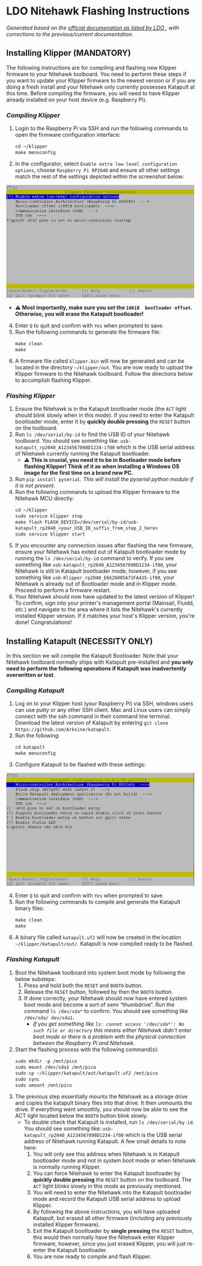 # LDO Nitehawk Flashing Instructions
_Generated based on the <a href="https://docs.ldomotors.com/en/voron/nitehawk-sb#compiling-klipper-firmware" target="_blank">official documenation as listed by LDO </a>, with corrections to the previous/current documentation._

## Installing Klipper (MANDATORY)
The following instructions are for compiling and flashing new Klipper firmware to your Nitehawk toolboard. You need to perform these steps if you want to update your Klipper firmware to the newest version or if you are doing a fresh install and your Nitehawk only currently possesses Katapult at this time. Before compiling the firmware, you will need to have Klipper already installed on your host device (e.g. Raspberry Pi).

### _Compiling Klipper_
1. Login to the Raspberry Pi via SSH and run the following commands to open the firmware configuration interface:
   ```
   cd ~/klipper
   make menuconfig
   ```
2. In the configurator, select `Enable extra low-level configuration options`, choose `Raspberry Pi RP2040` and ensure all other settings match the rest of the settings depicted within the screenshot below:
<img src="https://github.com/TheMasterOfTech/LDO-Nitehawk/blob/main/klipper_make_settings.png" width="500" height="300" />

   - **⚠️ Most importantly, make sure you set the `16KiB  bootloader offset`. Otherwise, you will erase the Katapult bootloader!**
4. Enter `Q` to quit and confirm with `Yes` when prompted to save.
5. Run the following commands to generate the firmware file:
   ```
   make clean
   make
   ```
6. A firmware file called `klipper.bin` will now be generated and can be located in the directory `~/klipper/out`. You are now ready to upload the Klipper firmware to the Nitehawk toolboard. Follow the directions below to accomplish flashing Klipper.

### _Flashing Klipper_
1. Ensure the Nitehawk is in the Katapult bootloader mode (the `ACT` light should blink slowly when in this mode). If you need to enter the Katapult bootloader mode, enter it by **quickly double pressing** the ``RESET`` button on the toolboard.
2. Run `ls /dev/serial/by-id` to find the USB ID of your Nitehawk toolboard. You should see something like: `usb-katapult_rp2040_A1234567898D1234-if00` which is the USB serial address of Nitehawk currently running the Katapult bootloader.
   - ⚠️ **This is crucial, you need it to be in Bootloader mode before flashing Klipper! Think of it as when installing a Windows OS image for the first time on a brand new PC.**
3. Run `pip install pyserial`. _This will install the pyserial python module if it is not present._
4. Run the following commands to upload the Klipper firmware to the Nitehawk MCU directly:
   ```
   cd ~/klipper
   sudo service klipper stop
   make flash FLASH_DEVICE=/dev/serial/by-id/usb-katapult_rp2040_<your_USB_ID_suffix_from_step_2_here>
   sudo service klipper start
   ```
5. If you encounter any connection issues after flashing the new firmware, ensure your Nitehawk has exited out of Katapult bootloader mode by running the `ls /dev/serial/by-id` command to verify. If you see something like `usb-katapult_rp2040_A1234567898D1234-if00`, your Nitehawk is still in Katapult bootloader mode, however, if you see something like `usb-Klipper_rp2040_E6626005A71FA435-if00`, your Nitehawk is already out of Bootloader mode and in Klipper mode. Proceed to perform a firmware restart.
6. Your Nitehawk should now have updated to the latest version of Klipper! To confirm, sign into your printer's management portal (Mainsail, Fluidd, etc.) and navigate to the area where it lists the Nitehawk's currently installed Klipper version. If it matches your host's Klipper version, you're done! Congratulations!

## Installing Katapult (NECESSITY ONLY)
In this section we will compile the Katapult Bootloader. Note that your Nitehawk toolboard normally ships with Katapult pre-installed and **you only need to perform the following operations if Katapult was inadvertently overwritten or lost**. 

### _Compiling Katapult_
1. Log on to your Klipper host (your Raspberry Pi) via SSH, windows users can use putty or any other SSH client. Mac and Linux users can simply connect with the ssh command in their command line terminal. Download the latest version of Katapult by entering `git clone https://github.com/Arksine/katapult`.
2. Run the following:
   ```
   cd katapult
   make menuconfig
   ```
3. Configure Katapult to be flashed with these settings:
<img src="https://github.com/TheMasterOfTech/LDO-Nitehawk/blob/main/katapult_make_settings.png" width="500" height="300" />

4. Enter `Q` to quit and confirm with `Yes` when prompted to save.
5. Run the following commands to compile and generate the Katapult binary files:
   ```
   make clean
   make
   ```
6. A binary file called `katapult.uf2` will now be created in the location `~/klipper/katapult/out/`. Katapult is now compiled ready to be flashed.

### _Flashing Katapult_
1. Boot the Nitehawk toolboard into system boot mode by following the below substeps:
   1. Press and hold both the `RESET` and `BOOT0` button.
   2. Release the `RESET` button, followed by then the `BOOT0` button.
   3. If done correctly, your Nitehawk should now have entered system boot mode and become a sort of semi “thumbdrive”. Run the command `ls /dev/sda*` to confirm. You should see something like `/dev/sda/ dev/sda1`.
         - _If you get something like `ls: cannot access '/dev/sda*': No such file or directory` this means either Nitehawk didn't enter boot mode or there is a problem with the physical connection between the Raspberry Pi and Nitehawk._
2. Start the flashing process with the following command(s):
   ```
   sudo mkdir -p /mnt/pico
   sudo mount /dev/sda1 /mnt/pico
   sudo cp ~/klipper/katapult/out/katapult.uf2 /mnt/pico
   sudo sync
   sudo umount /mnt/pico
   ```
3. The previous step essentially mounts the Nitehawk as a storage drive and copies the katapult binary files into that drive. It then unmounts the drive. If everything went smoothly, you should now be able to see the ACT light located below the `BOOT0` button blink slowly.
   - To double check that Katapult is installed, run `ls /dev/serial/by-id`. You should see something like: `usb-katapult_rp2040_A1234567898D1234-if00` which is the USB serial address of Nitehawk running Katapult. A few small details to note here:
     1. You will only see this address when Nitehawk is in Katapult bootloader mode and not in system boot mode or when Nitehawk is normally running Klipper.
     2. You can force Nitehawk to enter the Katapult bootloader by **quickly double pressing** the ``RESET`` button on the toolboard. The `ACT` light blinks slowly in this mode as previously mentioned.
     3. You will need to enter the Nitehawk into the Katapult bootloader mode and record the Katapult USB serial address to upload Klipper.
     4. By following the above instructions, you will have uploaded Katapult, but erased all other firmware (including any previously installed Klipper firmware).
     5. Exit the Katapult bootloader by **single pressing** the `RESET` button, this would then normally have the Nitehawk enter Klipper firmware, however, since you just erased Klipper, you will just re-enter the Katapult bootloader.
     6. You are now ready to compile and flash Klipper.
